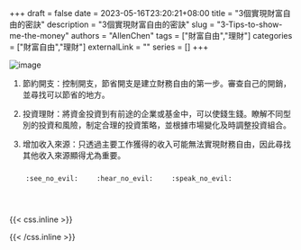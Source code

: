 +++ 
draft = false
date = 2023-05-16T23:20:21+08:00
title = "3個實現財富自由的密訣"
description = "3個實現財富自由的密訣"
slug = "3-Tips-to-show-me-the-money"
authors = "AllenChen"
tags = ["財富自由","理財"]
categories = ["財富自由","理財"]
externalLink = ""
series = []
+++

![image](/images/post/A-rabbit-with-big-blue-eyes-having-much-money-in-hand-with-Van-Gogh-style.jpeg)

1. 節約開支：控制開支，節省開支是建立財務自由的第一步。審查自己的開銷，並尋找可以節省的地方。

2. 投資理財：將資金投資到有前途的企業或基金中，可以使錢生錢。瞭解不同型別的投資和風險，制定合理的投資策略，並根據市場變化及時調整投資組合。

3. 增加收入來源：只透過主要工作獲得的收入可能無法實現財務自由，因此尋找其他收入來源顯得尤為重要。

<p><span class="nowrap"><span class="emojify">🙈</span> <code>:see_no_evil:</code></span>  <span class="nowrap"><span class="emojify">🙉</span> <code>:hear_no_evil:</code></span>  <span class="nowrap"><span class="emojify">🙊</span> <code>:speak_no_evil:</code></span></p>
<br>
    

{{< css.inline >}}
<style>
.emojify {
	font-family: Apple Color Emoji, Segoe UI Emoji, NotoColorEmoji, Segoe UI Symbol, Android Emoji, EmojiSymbols;
	font-size: 2rem;
	vertical-align: middle;
}
@media screen and (max-width:650px) {
  .nowrap {
    display: block;
    margin: 25px 0;
  }
}
</style>
{{< /css.inline >}}
